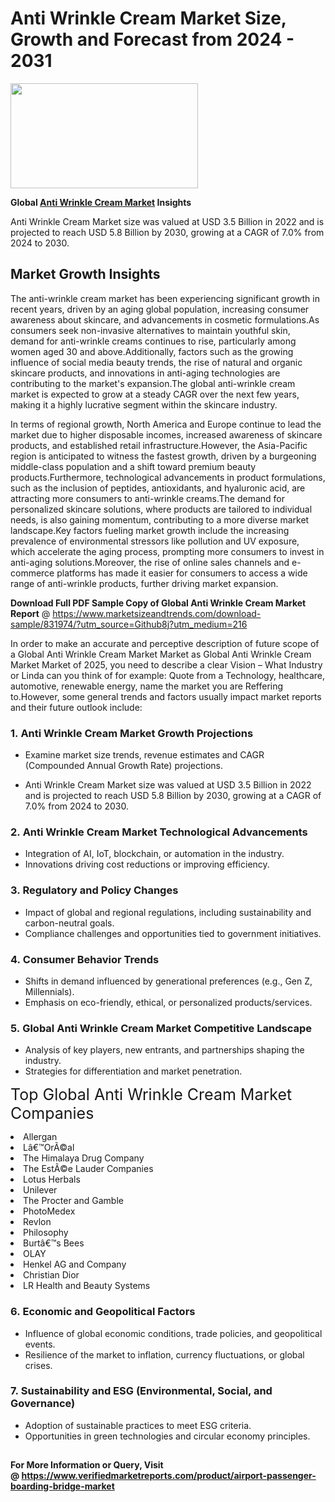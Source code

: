 <H1>Anti Wrinkle Cream Market Size, Growth and Forecast from 2024 - 2031</H1><img class="aligncenter size-medium wp-image-584254" src="https://thirdeyenews.in/wp-content/uploads/2024/09/Global-Market-Research-300x168.jpeg" alt="" width="300" height="168" /><p><strong>Global&nbsp;<a href="https://www.marketsizeandtrends.com/download-sample/831974/?utm_source=Github8j?utm_medium=216">Anti Wrinkle Cream Market</a> Insights</strong></p><p>Anti Wrinkle Cream Market size was valued at USD 3.5 Billion in 2022 and is projected to reach USD 5.8 Billion by 2030, growing at a CAGR of 7.0% from 2024 to 2030.</p><p><h2>Market Growth Insights</h2> <p>The anti-wrinkle cream market has been experiencing significant growth in recent years, driven by an aging global population, increasing consumer awareness about skincare, and advancements in cosmetic formulations.As consumers seek non-invasive alternatives to maintain youthful skin, demand for anti-wrinkle creams continues to rise, particularly among women aged 30 and above.Additionally, factors such as the growing influence of social media beauty trends, the rise of natural and organic skincare products, and innovations in anti-aging technologies are contributing to the market's expansion.The global anti-wrinkle cream market is expected to grow at a steady CAGR over the next few years, making it a highly lucrative segment within the skincare industry. </p> <p>In terms of regional growth, North America and Europe continue to lead the market due to higher disposable incomes, increased awareness of skincare products, and established retail infrastructure.However, the Asia-Pacific region is anticipated to witness the fastest growth, driven by a burgeoning middle-class population and a shift toward premium beauty products.Furthermore, technological advancements in product formulations, such as the inclusion of peptides, antioxidants, and hyaluronic acid, are attracting more consumers to anti-wrinkle creams.The demand for personalized skincare solutions, where products are tailored to individual needs, is also gaining momentum, contributing to a more diverse market landscape.Key factors fueling market growth include the increasing prevalence of environmental stressors like pollution and UV exposure, which accelerate the aging process, prompting more consumers to invest in anti-aging solutions.Moreover, the rise of online sales channels and e-commerce platforms has made it easier for consumers to access a wide range of anti-wrinkle products, further driving market expansion.</p> <p></p><p><span class=""><strong>Download Full PDF Sample Copy of Global Anti Wrinkle Cream Market Report</strong> @ <a href="https://www.marketsizeandtrends.com/download-sample/831974/?utm_source=Github8j?utm_medium=216" target="_blank">https://www.marketsizeandtrends.com/download-sample/831974/?utm_source=Github8j?utm_medium=216</a></span></p><p>In order to make an accurate and perceptive description of future scope of a Global&nbsp;Anti Wrinkle Cream Market Market as Global&nbsp;Anti Wrinkle Cream Market Market of 2025, you need to describe a clear Vision &ndash; What Industry or Linda can you think of for example: Quote from a Technology, healthcare, automotive, renewable energy, name the market you are Reffering to.However, some general trends and factors usually impact market reports and their future outlook include:</p><h3>1.&nbsp;<strong>Anti Wrinkle Cream Market Growth Projections</strong></h3><ul><li>Examine market size trends, revenue estimates and CAGR (Compounded Annual Growth Rate) projections.</li><li><p>Anti Wrinkle Cream Market size was valued at USD 3.5 Billion in 2022 and is projected to reach USD 5.8 Billion by 2030, growing at a CAGR of 7.0% from 2024 to 2030.</p></li></ul><h3>2.&nbsp;<strong>Anti Wrinkle Cream Market Technological Advancements</strong></h3><ul><li>Integration of AI, IoT, blockchain, or automation in the industry.</li><li>Innovations driving cost reductions or improving efficiency.</li></ul><h3>3.&nbsp;<strong>Regulatory and Policy Changes</strong></h3><ul><li>Impact of global and regional regulations, including sustainability and carbon-neutral goals.</li><li>Compliance challenges and opportunities tied to government initiatives.</li></ul><h3>4.&nbsp;<strong>Consumer Behavior Trends</strong></h3><ul><li>Shifts in demand influenced by generational preferences (e.g., Gen Z, Millennials).</li><li>Emphasis on eco-friendly, ethical, or personalized products/services.</li></ul><h3>5.&nbsp;<strong>Global Anti Wrinkle Cream Market Competitive Landscape</strong></h3><ul><li>Analysis of key players, new entrants, and partnerships shaping the industry.</li><li>Strategies for differentiation and market penetration.</li></ul><p data-pm-slice="1 1 []"><span style="color: inherit; font-family: inherit; font-size: 25px;">Top Global Anti Wrinkle Cream Market Companies</span></p><div class="" data-test-id=""><p><li>Allergan</li><li> Lâ€™OrÃ©al</li><li> The Himalaya Drug Company</li><li> The EstÃ©e Lauder Companies</li><li> Lotus Herbals</li><li> Unilever</li><li> The Procter and Gamble</li><li> PhotoMedex</li><li> Revlon</li><li> Philosophy</li><li> Burtâ€™s Bees</li><li> OLAY</li><li> Henkel AG and Company</li><li> Christian Dior</li><li> LR Health and Beauty Systems</li></p></div><h3>6.&nbsp;<strong>Economic and Geopolitical Factors</strong></h3><ul><li>Influence of global economic conditions, trade policies, and geopolitical events.</li><li>Resilience of the market to inflation, currency fluctuations, or global crises.</li></ul><h3>7.&nbsp;<strong>Sustainability and ESG (Environmental, Social, and Governance)</strong></h3><ul><li>Adoption of sustainable practices to meet ESG criteria.</li><li>Opportunities in green technologies and circular economy principles.</li></ul><h2><strong style="font-size: 14px;">For More Information or Query, Visit @&nbsp;</strong><a style="background-color: #ffffff; font-size: 14px;" href="https://www.marketsizeandtrends.com/report/anti-wrinkle-cream-market/" target="_blank">https://www.verifiedmarketreports.com/product/airport-passenger-boarding-bridge-market</a></h2>